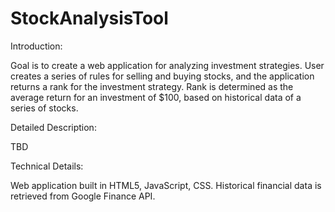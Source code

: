 # StockAnalysisTool

Introduction:

Goal is to create a web application for analyzing investment strategies. User
creates a series of rules for selling and buying stocks, and the application
returns a rank for the investment strategy. Rank is determined as the average
return for an investment of $100, based on historical data of a series of
stocks.

Detailed Description:

TBD








Technical Details:

Web application built in HTML5, JavaScript, CSS.
Historical financial data is retrieved from  Google Finance API.
